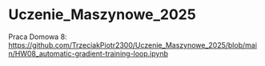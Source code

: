 # Uczenie_Maszynowe_2025
Praca Domowa 8: https://github.com/TrzeciakPiotr2300/Uczenie_Maszynowe_2025/blob/main/HW08_automatic-gradient-training-loop.ipynb
